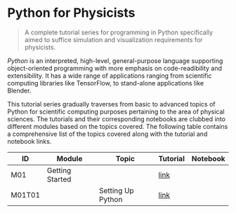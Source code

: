 # Python for Physicists

> A complete tutorial series for programming in Python specifically aimed to suffice simulation and visualization requirements for physicists.

*Python* is an interpreted, high-level, general-purpose language supporting object-oriented programming with more emphasis on code-readibility and extensibility. It has a wide range of applications ranging from scientific computing libraries like TensorFlow, to stand-alone applications like Blender.

This tutorial series gradually traverses from basic to advanced topics of Python for scientific computing purposes pertaining to the area of physical sciences. The tutorials and their corresponding notebooks are clubbed into different modules based on the topics covered. The following table contains a comprehensive list of the topics covered along with the tutorial and notebook links.

ID | Module | Topic | Tutorial | Notebook |
--- |--- | --- | --- | --- |
M01 | Getting Started | | [link](https://github.com/Sampreet/gists/blob/master/tutorials/languages/python-for-physicists/m01-getting-started/) | |
M01T01 | | Setting Up Python | [link](https://github.com/Sampreet/gists/blob/master/tutorials/languages/python-for-physicists/m01-getting-started/m01t01-setting-up-python.md) | |